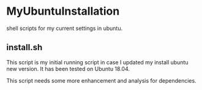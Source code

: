 # MyUbuntuInstallation
shell scripts for my current settings in ubuntu. 

## install.sh

This script is my initial running script in case I updated my install ubuntu new version. It has been tested on Ubuntu 18.04.

This script needs some more enhancement and analysis for dependencies.
